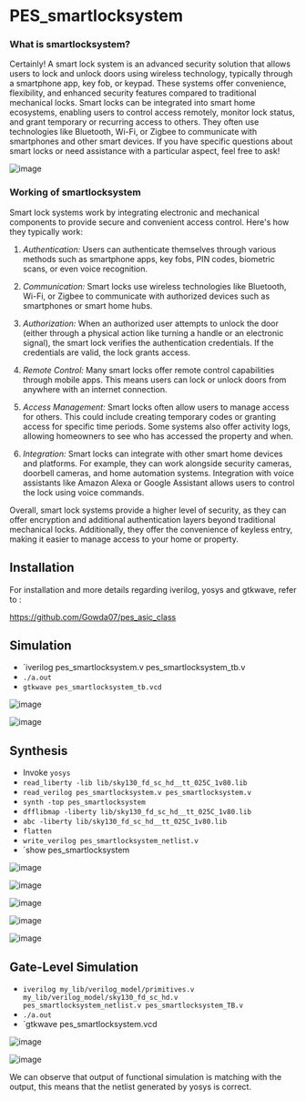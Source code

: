 # PES_smartlocksystem

### What is smartlocksystem?

Certainly! A smart lock system is an advanced security solution that allows users to lock and unlock doors using wireless technology, typically through a smartphone app, key fob, or keypad. These systems offer convenience, flexibility, and enhanced security features compared to traditional mechanical locks. Smart locks can be integrated into smart home ecosystems, enabling users to control access remotely, monitor lock status, and grant temporary or recurring access to others. They often use technologies like Bluetooth, Wi-Fi, or Zigbee to communicate with smartphones and other smart devices. If you have specific questions about smart locks or need assistance with a particular aspect, feel free to ask!

![image](https://github.com/Gowda07/pes_smartlocksystem/assets/142581040/4cc87ce1-57f0-444f-a6a3-57e9ff8b5a22)



### Working of smartlocksystem

Smart lock systems work by integrating electronic and mechanical components to provide secure and convenient access control. Here's how they typically work:

1. *Authentication:* Users can authenticate themselves through various methods such as smartphone apps, key fobs, PIN codes, biometric scans, or even voice recognition.

2. *Communication:* Smart locks use wireless technologies like Bluetooth, Wi-Fi, or Zigbee to communicate with authorized devices such as smartphones or smart home hubs. 

3. *Authorization:* When an authorized user attempts to unlock the door (either through a physical action like turning a handle or an electronic signal), the smart lock verifies the authentication credentials. If the credentials are valid, the lock grants access.

4. *Remote Control:* Many smart locks offer remote control capabilities through mobile apps. This means users can lock or unlock doors from anywhere with an internet connection. 

5. *Access Management:* Smart locks often allow users to manage access for others. This could include creating temporary codes or granting access for specific time periods. Some systems also offer activity logs, allowing homeowners to see who has accessed the property and when.

6. *Integration:* Smart locks can integrate with other smart home devices and platforms. For example, they can work alongside security cameras, doorbell cameras, and home automation systems. Integration with voice assistants like Amazon Alexa or Google Assistant allows users to control the lock using voice commands.

Overall, smart lock systems provide a higher level of security, as they can offer encryption and additional authentication layers beyond traditional mechanical locks. Additionally, they offer the convenience of keyless entry, making it easier to manage access to your home or property.



## Installation

For installation and more details regarding iverilog, yosys and gtkwave, refer to :

https://github.com/Gowda07/pes_asic_class


## Simulation

+ `iverilog pes_smartlocksystem.v pes_smartlocksystem_tb.v
+ `./a.out`
+ `gtkwave pes_smartlocksystem_tb.vcd`

![image](https://github.com/Gowda07/pes_smartlocksystem/assets/142581040/ffef7957-9b17-4228-a411-acfcdeb8d206)


![image](https://github.com/Gowda07/pes_smartlocksystem/assets/142581040/f372ecaa-8392-4357-b3e6-83eca499c344)


## Synthesis
+ Invoke `yosys`
+ `read_liberty -lib lib/sky130_fd_sc_hd__tt_025C_1v80.lib`
+ `read_verilog pes_smartlocksystem.v pes_smartlocksystem.v`
+ `synth -top pes_smartlocksystem`
+ `dfflibmap -liberty lib/sky130_fd_sc_hd__tt_025C_1v80.lib `
+ `abc -liberty lib/sky130_fd_sc_hd__tt_025C_1v80.lib`
+ `flatten`
+ `write_verilog pes_smartlocksystem_netlist.v`
+ `show pes_smartlocksystem

![image](https://github.com/Gowda07/pes_smartlocksystem/assets/142581040/44701f4d-5a86-4720-a52c-e9c7ea3ab27f)



![image](https://github.com/Gowda07/pes_smartlocksystem/assets/142581040/12371cb8-3f57-4887-89eb-77ca011a32d3)

![image](https://github.com/Gowda07/pes_smartlocksystem/assets/142581040/c9e0c53a-5f1a-4622-9018-889d039f77ab)



![image](https://github.com/Gowda07/pes_smartlocksystem/assets/142581040/9903e5dc-643d-4a03-9157-bfeb672235d2)



![image](https://github.com/Gowda07/pes_smartlocksystem/assets/142581040/aa96bcda-e582-4a1c-9844-d03febde8bfb)




## Gate-Level Simulation

+ `iverilog my_lib/verilog_model/primitives.v my_lib/verilog_model/sky130_fd_sc_hd.v pes_smartlocksystem_netlist.v pes_smartlocksystem_TB.v`
+ `./a.out`
+ `gtkwave pes_smartlocksystem.vcd


![image](https://github.com/Gowda07/pes_smartlocksystem/assets/142581040/cc4922d5-d6d9-4014-9e4a-61f0b676549e)

  
![image](https://github.com/Gowda07/pes_smartlocksystem/assets/142581040/4b49df74-6e80-4c63-a10c-d08ccd49f5cb)

We can observe that output of functional simulation is matching with the output, this means that the netlist generated by yosys is correct.

